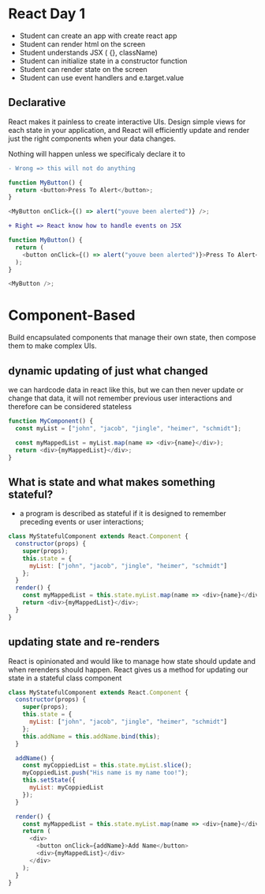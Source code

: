 # React Day 1

- Student can create an app with create react app
- Student can render html on the screen
- Student understands JSX ( {}, className)
- Student can initialize state in a constructor function
- Student can render state on the screen
- Student can use event handlers and e.target.value

## Declarative

React makes it painless to create interactive UIs. Design simple views for each state in your application, and React will efficiently update and render just the right components when your data changes.

Nothing will happen unless we specificaly declare it to

```diff
- Wrong => this will not do anything
```

```js
function MyButton() {
  return <button>Press To Alert</button>;
}

<MyButton onClick={() => alert("youve been alerted")} />;
```

```diff
+ Right => React know how to handle events on JSX
```

```js
function MyButton() {
  return (
    <button onClick={() => alert("youve been alerted")}>Press To Alert</button>
  );
}

<MyButton />;
```

# Component-Based

Build encapsulated components that manage their own state, then compose them to make complex UIs.

## dynamic updating of just what changed

we can hardcode data in react like this, but we can then never update or change that data, it will not remember previous user interactions and therefore can be considered stateless

```js
function MyComponent() {
  const myList = ["john", "jacob", "jingle", "heimer", "schmidt"];

  const myMappedList = myList.map(name => <div>{name}</div>);
  return <div>{myMappedList}</div>;
}
```

## What is state and what makes something stateful?

- a program is described as stateful if it is designed to remember preceding events or user interactions;

```js
class MyStatefulComponent extends React.Component {
  constructor(props) {
    super(props);
    this.state = {
      myList: ["john", "jacob", "jingle", "heimer", "schmidt"]
    };
  }
  render() {
    const myMappedList = this.state.myList.map(name => <div>{name}</div>);
    return <div>{myMappedList}</div>;
  }
}
```

## updating state and re-renders

React is opinionated and would like to manage how state should update and when rerenders should happen. React gives us a method for updating our state in a stateful class component

```js
class MyStatefulComponent extends React.Component {
  constructor(props) {
    super(props);
    this.state = {
      myList: ["john", "jacob", "jingle", "heimer", "schmidt"]
    };
    this.addName = this.addName.bind(this);
  }

  addName() {
    const myCoppiedList = this.state.myList.slice();
    myCoppiedList.push("His name is my name too!");
    this.setState({
      myList: myCoppiedList
    });
  }

  render() {
    const myMappedList = this.state.myList.map(name => <div>{name}</div>);
    return (
      <div>
        <button onClick={addName}>Add Name</button>
        <div>{myMappedList}</div>
      </div>
    );
  }
}
```
